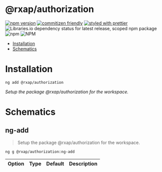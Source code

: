 @rxap/authorization
======

[![npm version](https://img.shields.io/npm/v/@rxap/authorization?style=flat-square)](https://www.npmjs.com/package/@rxap/authorization)
[![commitizen friendly](https://img.shields.io/badge/commitizen-friendly-brightgreen.svg?style=flat-square)](https://commitizen.github.io/cz-cli/)
[![styled with prettier](https://img.shields.io/badge/styled_with-prettier-ff69b4.svg?style=flat-square)](https://github.com/prettier/prettier)
![Libraries.io dependency status for latest release, scoped npm package](https://img.shields.io/librariesio/release/npm/@rxap/authorization)
![npm](https://img.shields.io/npm/dm/@rxap/authorization)
![NPM](https://img.shields.io/npm/l/@rxap/authorization)

> 

- [Installation](#installation)
- [Schematics](#schematics)

# Installation

```
ng add @rxap/authorization
```

*Setup the package @rxap/authorization for the workspace.*

# Schematics

## ng-add
> Setup the package @rxap/authorization for the workspace.

```
ng g @rxap/authorization:ng-add
```

Option | Type | Default | Description
--- | --- | --- | ---


